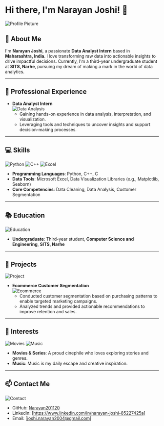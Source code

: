 

# Hi there, I'm Narayan Joshi! 👋  

![Profile Picture](https://github.com/Narayan201120.png)

## 🌟 About Me  

I'm **Narayan Joshi**, a passionate **Data Analyst Intern** based in **Maharashtra, India**. I love transforming raw data into actionable insights to drive impactful decisions. Currently, I'm a third-year undergraduate student at **SITS, Narhe**, pursuing my dream of making a mark in the world of data analytics.  

---

## 💼 Professional Experience  

- **Data Analyst Intern**  
  ![Data Analysis](https://img.icons8.com/external-flaticons-flat-flat-icons/64/000000/external-analysis-data-analytics-flaticons-flat-flat-icons.png)  
  - Gaining hands-on experience in data analysis, interpretation, and visualization.  
  - Leveraging tools and techniques to uncover insights and support decision-making processes.  

---

## 💻 Skills  

![Python](https://img.icons8.com/color/48/000000/python.png) ![C++](https://img.icons8.com/color/48/000000/c-plus-plus-logo.png) ![Excel](https://img.icons8.com/external-flat-juicy-fish/48/000000/external-excel-office-flat-flat-juicy-fish.png)  

- **Programming Languages**: Python, C++, C  
- **Data Tools**: Microsoft Excel, Data Visualization Libraries (e.g., Matplotlib, Seaborn)  
- **Core Competencies**: Data Cleaning, Data Analysis, Customer Segmentation  

---

## 📚 Education  

![Education](https://img.icons8.com/color/48/000000/student-male--v1.png)  

- **Undergraduate**: Third-year student, **Computer Science and Engineering**, **SITS, Narhe**  

---

## 🚀 Projects  

![Project](https://img.icons8.com/external-flat-juicy-fish/48/000000/external-project-management-project-management-flat-flat-juicy-fish.png)  

- **Ecommerce Customer Segmentation**  
  ![Ecommerce](https://source.unsplash.com/300x200/?ecommerce,data)  
  - Conducted customer segmentation based on purchasing patterns to enable targeted marketing campaigns.  
  - Analyzed trends and provided actionable recommendations to improve retention and sales.  

---

## 🎸 Interests  

![Movies](https://img.icons8.com/fluency/48/000000/clapperboard.png) ![Music](https://img.icons8.com/fluency/48/000000/musical-notes.png)  

- **Movies & Series**: A proud cinephile who loves exploring stories and genres.  
- **Music**: Music is my daily escape and creative inspiration.  

---

## 📫 Contact Me  

![Contact](https://img.icons8.com/fluency/48/000000/email.png)  

- GitHub: [Narayan201120](https://github.com/Narayan201120)  
- LinkedIn: [https://www.linkedin.com/in/narayan-joshi-85227425a]
- Email: [joshi.narayan2004@gmail.com]